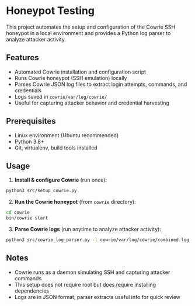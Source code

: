 # Honeypot Testing

This project automates the setup and configuration of the Cowrie SSH honeypot in a local environment and provides a Python log parser to analyze attacker activity.

## Features

- Automated Cowrie installation and configuration script
- Runs Cowrie honeypot (SSH emulation) locally
- Parses Cowrie JSON log files to extract login attempts, commands, and credentials
- Logs saved in `cowrie/var/log/cowrie/`
- Useful for capturing attacker behavior and credential harvesting

## Prerequisites

- Linux environment (Ubuntu recommended)
- Python 3.8+
- Git, virtualenv, build tools installed

## Usage

1. **Install & configure Cowrie** (run once):

```bash
python3 src/setup_cowrie.py
```

2. **Run the Cowrie honeypot** (from `cowrie` directory):

```bash
cd cowrie
bin/cowrie start
```

3. **Parse Cowrie logs** (run anytime to analyze attacker activity):

```bash
python3 src/cowrie_log_parser.py -l cowrie/var/log/cowrie/combined.log
```

## Notes

- Cowrie runs as a daemon simulating SSH and capturing attacker commands
- This setup does not require root but does require installing dependencies
- Logs are in JSON format; parser extracts useful info for quick review
